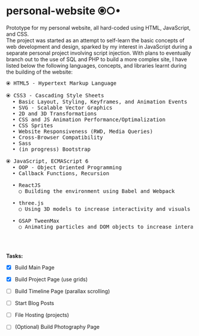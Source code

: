 ﻿# personal-website ⦿○•
Prototype for my personal website, all hard-coded using HTML, JavaScript, and CSS.\
The project was started as an attempt to self-learn the basic concepts of web development and design, sparked by my interest in JavaScript during a separate personal project involving script injection. With plans to eventually branch out to the use of SQL and PHP to build a more complex site, I have listed below the following languages, concepts, and libraries learnt during the building of the website:

<pre>
⦿ HTML5 - Hypertext Markup Language

⦿ CSS3 - Cascading Style Sheets
  • Basic Layout, Styling, Keyframes, and Animation Events
  • SVG - Scalable Vector Graphics
  • 2D and 3D Transformations
  • CSS and JS Animation Performance/Optimalization
  • CSS Sprites
  • Website Responsiveness (RWD, Media Queries)
  • Cross-Browser Compatibility
  • Sass
  • (in progress) Bootstrap
  
⦿ JavaScript, ECMAScript 6
  • OOP - Object Oriented Programming
  • Callback Functions, Recursion

  • ReactJS
    ○ Building the environment using Babel and Webpack

  • three.js
    ○ Using 3D models to increase interactivity and visuals

  • GSAP TweenMax
    ○ Animating particles and DOM objects to increase interactivity and visuals
  
  
  
</pre>
**Tasks:**
- [x] Build Main Page
- [x] Build Project Page (use grids)
- [ ] Build Timeline Page (parallax scrolling)
- [ ] Start Blog Posts
- [ ] File Hosting (projects)
- [ ] \(Optional) Build Photography Page

